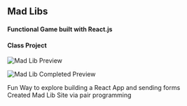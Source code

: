 ## Mad Libs  
#### Functional Game built with React.js  
#### Class Project  

![Mad Lib Preview](https://user-images.githubusercontent.com/57583457/73321832-83f83c80-41f8-11ea-87eb-f4c62141a826.png "Mad Lib")  

![Mad Lib Completed Preview](https://user-images.githubusercontent.com/57583457/73321839-89558700-41f8-11ea-8a07-f211b4f913ca.png "Mad Lib Completed")  

Fun Way to explore building a React App and sending forms  
Created Mad Lib Site via pair programming  



